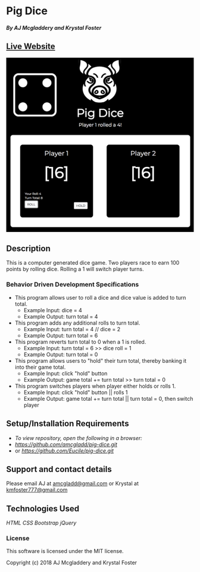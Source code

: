 # **Pig Dice**
#####  By AJ Mcgladdery and Krystal Foster

## [Live Website](https://amcgladd.github.io/pig-dice/)

![Screenshot](https://github.com/amcgladd/pig-dice/blob/master/img/pig-dice%20screenshot.png)

## Description

This is a computer generated dice game. Two players race to earn 100 points by rolling dice. Rolling a 1 will switch player turns.

### Behavior Driven Development Specifications


* This program allows user to roll a dice and dice value is added to turn total.
    * Example Input: dice = 4
    * Example Output: turn total = 4
* This program adds any additional rolls to turn total.
    * Example Input: turn total = 4 // dice = 2
    * Example Output: turn total = 6
* This program reverts turn total to 0 when a 1 is rolled.
    * Example Input: turn total = 6 >> dice roll = 1
    * Example Output: turn total = 0
* This program allows users to "hold" their turn total, thereby banking it into their game total.
    * Example Input: click "hold" button
    * Example Output: game total += turn total >> turn total = 0
* This program switches players when player either holds or rolls 1.
    * Example Input: click "hold" button || rolls 1
    * Example Output: game total += turn total || turn total = 0, then switch player



## Setup/Installation Requirements

* _To view repository, open the following in a browser:_
* _https://github.com/amcgladd/pig-dice.git_
* or _https://github.com/Eucile/pig-dice.git_

## Support and contact details

Please email AJ at amcgladd@gmail.com or Krystal at kmfoster777@gmail.com

## Technologies Used

_HTML_
_CSS_
_Bootstrap_
_jQuery_

### License

This software is licensed under the MIT license.

Copyright (c) 2018 AJ Mcgladdery and Krystal Foster
